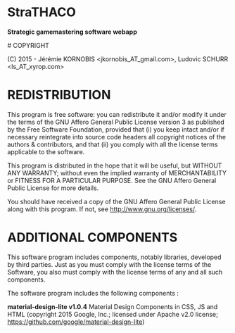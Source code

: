 StraTHACO
=========
__Strategic gamemastering software webapp__

# COPYRIGHT

(C) 2015 - Jérémie KORNOBIS <jkornobis_AT_gmail.com>, Ludovic SCHURR <ls_AT_xyrop.com>

# REDISTRIBUTION

This program is free software: you can redistribute it and/or modify
it under the terms of the GNU Affero General Public License version 3
as published by the Free Software Foundation, provided that (i) you keep
intact and/or if necessary reintegrate into source code headers all
copyright notices of the authors & contributors, and that (ii) you comply
with all the license terms applicable to the software.

This program is distributed in the hope that it will be useful,
but WITHOUT ANY WARRANTY; without even the implied warranty of
MERCHANTABILITY or FITNESS FOR A PARTICULAR PURPOSE.  See the
GNU Affero General Public License for more details.

You should have received a copy of the GNU Affero General Public License
along with this program.  If not, see <http://www.gnu.org/licenses/>.

# ADDITIONAL COMPONENTS

This software program includes components, notably libraries, developed by
third parties.  Just as you must comply with the license terms of the Software,
you also must comply with the license terms of any and all such components.

The software program includes the following components :

__material-design-lite v1.0.4__
Material Design Components in CSS, JS and HTML
(copyright 2015 Google, Inc.; licensed under Apache v2.0 license;
https://github.com/google/material-design-lite)

